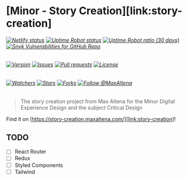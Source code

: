 # [Minor - Story Creation][link:story-creation]

###### [![Netlify status][img:netlify-status]][link:netlify-status] [![Uptime Robot status][img:uptimerobot-status]][link:uptimerobot-status] [![Uptime Robot ratio (30 days)][img:uptimerobot-ratio]][link:uptimerobot-status] [![Snyk Vulnerabilities for GitHub Repo][img:snyk]][link:snyk]

###### [![Version][img:github-version]][link:github-version] [![Issues][img:github-issues]][link:github-issues] [![Pull requests][img:github-prs]][link:github-prs] [![License][img:github-license]][link:github-license]

###### [![Watchers][img:watchers]][link:watchers] [![Stars][img:stars]][link:stars] [![Forks][img:forks]][link:forks] [![Follow @MaxAltena][img:follow-me]][link:follow-me]

> The story creation project from Max Altena for the Minor Digital Experience Design and the subject Critical Design

Find it on [https://story-creation.maxaltena.com/][link:story-creation]!

## TODO

- [ ] React Router
- [ ] Redux
- [ ] Styled Components
- [ ] Tailwind

[img:netlify-status]: https://img.shields.io/netlify/402581fd-8e75-4ea9-b342-e5f95c3e5e7d
[link:netlify-status]: https://app.netlify.com/sites/story-creation-maxaltena-com/deploys
[img:uptimerobot-status]: https://img.shields.io/uptimerobot/status/m786883370-816e420a60e5a1a8e1c5bad4
[img:uptimerobot-ratio]: https://img.shields.io/uptimerobot/ratio/m786883370-816e420a60e5a1a8e1c5bad4
[link:uptimerobot-status]: https://status-school.maxaltena.com/786883370
[img:snyk]: https://img.shields.io/snyk/vulnerabilities/github/MaxAltena/minor-story-creation
[link:snyk]: https://app.snyk.io/org/maxaltena/project/7cc723d9-4561-406a-bb26-a03ef8bc2a77
[img:github-version]: https://img.shields.io/github/package-json/v/MaxAltena/minor-story-creation
[link:github-version]: https://github.com/MaxAltena/minor-story-creation
[img:github-issues]: https://img.shields.io/github/issues/MaxAltena/minor-story-creation
[link:github-issues]: https://github.com/MaxAltena/minor-story-creation/issues
[img:github-prs]: https://img.shields.io/github/issues-pr/MaxAltena/minor-story-creation
[link:github-prs]: https://github.com/MaxAltena/minor-story-creation/pulls
[img:github-license]: https://img.shields.io/github/license/MaxAltena/minor-story-creation
[link:github-license]: https://github.com/MaxAltena/minor-story-creation/blob/production/LICENSE
[img:watchers]: https://img.shields.io/github/watchers/MaxAltena/minor-story-creation?style=social
[link:watchers]: https://github.com/MaxAltena/minor-story-creation/watchers
[img:stars]: https://img.shields.io/github/stars/MaxAltena/minor-story-creation?style=social
[link:stars]: https://github.com/MaxAltena/minor-story-creation/stargazers
[img:forks]: https://img.shields.io/github/forks/MaxAltena/minor-story-creation?style=social
[link:forks]: https://github.com/MaxAltena/minor-story-creation/forks
[img:follow-me]: https://img.shields.io/github/followers/maxaltena?style=social&label=Follow%20%40MaxAltena
[link:follow-me]: https://github.com/MaxAltena
[link:manifest]: https://story-creation.maxaltena.com/
